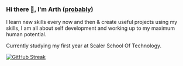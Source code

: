 ### Hi there 👋, I'm Arth ([probably](https://linkedin.com/in/probablyarth))
I learn new skills every now and then & create useful projects using my skills, I am all about self development and working up to my maximum human potential.

Currently studying my first year at Scaler School Of Technology.

[![GitHub Streak](https://streak-stats.demolab.com?user=probablyarth&theme=dark&hide_border=true&background=1B1B1B&stroke=FFFFFF&fire=FFFFFF&ring=FFFFFF&dates=C1C1C1&currStreakLabel=E2E2E2&currStreakNum=FFFFFF)](https://git.io/streak-stats)
